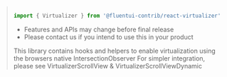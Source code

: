 <!-- Don't allow prettier to collapse code block into single line -->
<!-- prettier-ignore -->
>
> ```jsx
>
> import { Virtualizer } from '@fluentui-contrib/react-virtualizer';
>
> ```
>
> - Features and APIs may change before final release
> - Please contact us if you intend to use this in your product
>
>
> This library contains hooks and helpers to enable virtualization using the browsers native IntersectionObserver
> For simpler integration, please see VirtualizerScrollView & VirtualizerScrollViewDynamic
